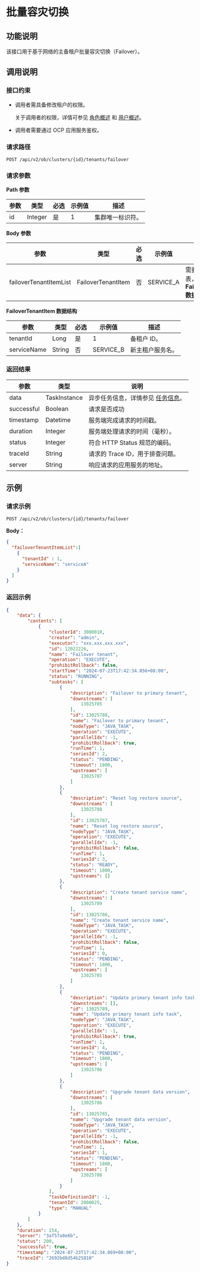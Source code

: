 # 批量容灾切换

## 功能说明

该接口用于基于网络的主备租户批量容灾切换（Failover）。

## 调用说明

### 接口约束

* 调用者需具备修改租户的权限。

    关于调用者的权限，详情可参见 [角色概述](../../../1600.system-management-features/200.manage-users/200.manage-a-role/100.roles-overview.md) 和 [用户概述](../../../1600.system-management-features/200.manage-users/100.manage-a-user/100.users-overview.md)。

* 调用者需要通过 OCP 应用服务鉴权。

### 请求路径

`POST /api/v2/ob/clusters/{id}/tenants/failover`

### 请求参数

**Path 参数**

| 参数 | 类型    | 必选 | 示例值 | 描述           |
|------|---------|------|--------|-----------------|
| id   | Integer | 是   | 1      | 集群唯一标识符。 |

**Body 参数**

| 参数 | 类型 | 必选 | 示例值 | 描述 |
|----------|---------|--------|--------|---------|
| failoverTenantItemList | FailoverTenantItem  | 否 | SERVICE_A | 需要切换的备租户列表，详情参见 **FailoverTenantItem 数据结构**。 |

**FailoverTenantItem 数据结构**

| 参数 | 类型 | 必选 | 示例值 | 描述 |
|---------|---------|---------|---------|---------|
| tenantId | Long | 是 | 1 | 备租户 ID。 |
| serviceName | String | 否 | SERVICE_B | 新主租户服务名。 |

### 返回结果

| 参数 | 类型 | 说明 |
|----------|---------|---------|
| data | TaskInstance | 异步任务信息，详情参见 [任务信息](../400.task-return-structure.md)。 |
| successful | Boolean | 请求是否成功 |
| timestamp | Datetime | 服务端完成请求的时间戳。 |
| duration | Integer | 服务端处理请求的时间（毫秒）。 |
| status | Integer | 符合 HTTP Status 规范的编码。 |
| traceId | String | 请求的 Trace ID，用于排查问题。 |
| server | String | 响应请求的应用服务的地址。 |

## 示例

### 请求示例

`POST /api/v2/ob/clusters/{id}/tenants/failover`

**Body：**

```json
{
  "failoverTenantItemList":[
    {
      "tenantId" : 1,
      "serviceName": "serviceA" 
    }
  ]
}
```

### 返回示例

```json
{
    "data": {
        "contents": [
            {
                "clusterId": 3000010,
                "creator": "admin",
                "executor": "xxx.xxx.xxx.xxx",
                "id": 12022226,
                "name": "Failover tenant",
                "operation": "EXECUTE",
                "prohibitRollback": false,
                "startTime": "2024-07-23T17:42:34.056+08:00",
                "status": "RUNNING",
                "subtasks": [
                    {
                        "description": "Failover to primary tenant",
                        "downstreams": [
                            13025785
                        ],
                        "id": 13025788,
                        "name": "Failover to primary tenant",
                        "nodeType": "JAVA_TASK",
                        "operation": "EXECUTE",
                        "parallelIdx": -1,
                        "prohibitRollback": true,
                        "runTime": 1,
                        "seriesId": 2,
                        "status": "PENDING",
                        "timeout": 1800,
                        "upstreams": [
                            13025787
                        ]
                    },
                    {
                        "description": "Reset log restore source",
                        "downstreams": [
                            13025788
                        ],
                        "id": 13025787,
                        "name": "Reset log restore source",
                        "nodeType": "JAVA_TASK",
                        "operation": "EXECUTE",
                        "parallelIdx": -1,
                        "prohibitRollback": false,
                        "runTime": 1,
                        "seriesId": 3,
                        "status": "READY",
                        "timeout": 1800,
                        "upstreams": []
                    },
                    {
                        "description": "Create tenant service name",
                        "downstreams": [
                            13025789
                        ],
                        "id": 13025786,
                        "name": "Create tenant service name",
                        "nodeType": "JAVA_TASK",
                        "operation": "EXECUTE",
                        "parallelIdx": -1,
                        "prohibitRollback": false,
                        "runTime": 1,
                        "seriesId": 0,
                        "status": "PENDING",
                        "timeout": 1800,
                        "upstreams": [
                            13025785
                        ]
                    },
                    {
                        "description": "Update primary tenant info task",
                        "downstreams": [],
                        "id": 13025789,
                        "name": "Update primary tenant info task",
                        "nodeType": "JAVA_TASK",
                        "operation": "EXECUTE",
                        "parallelIdx": -1,
                        "prohibitRollback": true,
                        "runTime": 1,
                        "seriesId": 4,
                        "status": "PENDING",
                        "timeout": 1800,
                        "upstreams": [
                            13025786
                        ]
                    },
                    {
                        "description": "Upgrade tenant data version",
                        "downstreams": [
                            13025786
                        ],
                        "id": 13025785,
                        "name": "Upgrade tenant data version",
                        "nodeType": "JAVA_TASK",
                        "operation": "EXECUTE",
                        "parallelIdx": -1,
                        "prohibitRollback": false,
                        "runTime": 1,
                        "seriesId": 1,
                        "status": "PENDING",
                        "timeout": 1800,
                        "upstreams": [
                            13025788
                        ]
                    }
                ],
                "taskDefinitionId": -1,
                "tenantId": 2000025,
                "type": "MANUAL"
            }
        ]
    },
    "duration": 154,
    "server": "3af57a8e6b",
    "status": 200,
    "successful": true,
    "timestamp": "2024-07-23T17:42:34.069+08:00",
    "traceId": "2692bd8d54b25810"
}
```
